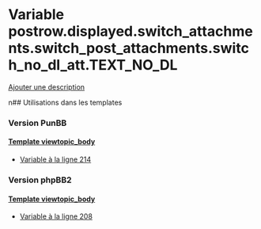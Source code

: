 # Variable postrow.displayed.switch_attachments.switch_post_attachments.switch_no_dl_att.TEXT_NO_DL
[Ajouter une description](https://fa-tvars.appspot.com/postrow.displayed.switch_attachments.switch_post_attachments.switch_no_dl_att.TEXT_NO_DL)

n## Utilisations dans les templates

### Version PunBB

#### [Template viewtopic_body](punbb/viewtopic_body.md)
* [Variable à la ligne 214](../punbb/viewtopic_body.tpl#L214)

### Version phpBB2

#### [Template viewtopic_body](subsilver/viewtopic_body.md)
* [Variable à la ligne 208](../subsilver/viewtopic_body.tpl#L208)